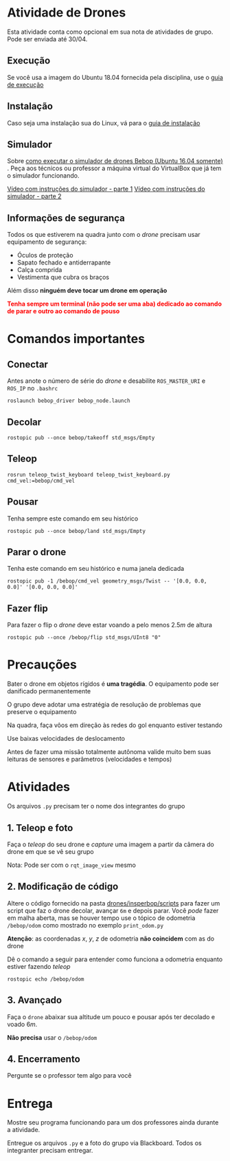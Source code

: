 # Atividade de Drones

Esta atividade conta como opcional em sua nota de atividades de grupo. Pode ser enviada até 30/04. 

## Execução

Se você usa a imagem do Ubuntu 18.04 fornecida pela disciplina, use o [guia de execução](execucao.md)

## Instalação

Caso seja uma instalação sua do Linux, vá para o [guia de instalação](instalacao.md)

## Simulador

Sobre [como executar o simulador de drones Bebop (Ubuntu 16.04 somente)](https://github.com/Insper/bebop_sphinx/blob/master/docs/instrucoes_sphinx.md) . Peça aos técnicos ou professor a máquina virtual do VirtualBox que já tem o simulador funcionando.

[Vídeo com instruções do simulador - parte 1](https://www.youtube.com/watch?v=VlviiwyvSu4)
[Vídeo com instruções do simulador - parte 2](https://www.youtube.com/watch?v=gfeORCX7F0w)

## Informações de segurança

Todos os que estiverem na quadra junto com o *drone* precisam usar equipamento de segurança:
* Óculos de proteção
* Sapato fechado e antiderrapante
* Calça comprida
* Vestimenta que cubra os braços

Além disso **ninguém deve tocar um drone em operação**

<font color=red><b>Tenha sempre um terminal (não pode ser uma aba) dedicado ao comando de parar e outro ao comando de  pouso</b></font>

# Comandos importantes

## Conectar

Antes anote o número de série do *drone* e desabilite `ROS_MASTER_URI` e `ROS_IP` no `.bashrc`

    roslaunch bebop_driver bebop_node.launch

## Decolar

    rostopic pub --once bebop/takeoff std_msgs/Empty

## Teleop

    rosrun teleop_twist_keyboard teleop_twist_keyboard.py cmd_vel:=bebop/cmd_vel

## Pousar

Tenha sempre este comando em seu histórico

    rostopic pub --once bebop/land std_msgs/Empty

## Parar o drone 

Tenha este comando em seu histórico e numa janela dedicada

    rostopic pub -1 /bebop/cmd_vel geometry_msgs/Twist -- '[0.0, 0.0, 0.0]' '[0.0, 0.0, 0.0]'

## Fazer flip

Para fazer o flip o *drone* deve estar voando a pelo menos $2.5m$ de altura

    rostopic pub --once /bebop/flip std_msgs/UInt8 "0" 


# Precauções

Bater o drone em objetos rígidos é **uma tragédia**. O equipamento pode ser danificado permanentemente

O grupo deve adotar uma estratégia de resolução de problemas que preserve o equipamento

Na quadra, faça vôos em direção às redes do gol enquanto estiver testando

Use baixas velocidades de deslocamento

Antes de fazer uma missão totalmente autônoma valide muito bem suas leituras de sensores e parâmetros (velocidades e tempos)





# Atividades

Os arquivos `.py` precisam ter o nome dos integrantes do grupo

## 1. Teleop e foto

Faça o *teleop* do seu drone e *capture* uma imagem a partir da câmera do drone em que se vê seu grupo

Nota: Pode ser com o `rqt_image_view` mesmo

## 2. Modificação de código

Altere o código fornecido na pasta [drones/insperbop/scripts](./insperbot/scripts) para fazer um script que faz o drone decolar, avançar `6m` e depois parar. Você *pode* fazer em malha aberta, mas se houver tempo use o tópico de odometria  `/bebop/odom` como mostrado no exemplo `print_odom.py`

**Atenção**: as coordenadas $x$, $y$, $z$ de odometria **não coincidem** com as do drone

Dê o comando a seguir para entender como funciona a odometria enquanto estiver fazendo *teleop*

    rostopic echo /bebop/odom


## 3. Avançado

Faça o `drone` abaixar sua altitude um pouco e pousar após ter decolado e voado $6m$.

**Não precisa** usar o `/bebop/odom`

## 4. Encerramento

Pergunte se o professor tem algo para você



# Entrega

Mostre seu programa funcionando para um dos professores ainda durante a atividade.

Entregue os arquivos `.py`  e a foto do grupo via Blackboard. Todos os integranter precisam entregar.